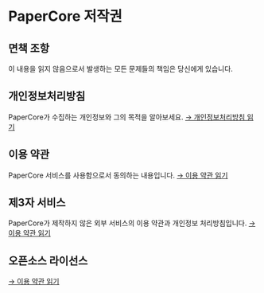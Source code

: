 # PaperCore 저작권
## 면책 조항
이 내용을 읽지 않음으로서 발생하는 모든 문제들의 책임은 당신에게 있습니다.

## 개인정보처리방침
PaperCore가 수집하는 개인정보와 그의 목적을 알아보세요.
<a href="https://policies.google.com/privacy">→ 개인정보처리방침 읽기</a>
  
## 이용 약관
PaperCore 서비스를 사용함으로서 동의하는 내용입니다.
<a href="https://policies.google.com/privacy">→ 이용 약관 읽기</a>

## 제3자 서비스
PaperCore가 제작하지 않은 외부 서비스의 이용 약관과 개인정보 처리방침입니다.
<a href="https://policies.google.com/privacy">→ 이용 약관 읽기</a>

## 오픈소스 라이선스
<a href="https://policies.google.com/privacy">→ 이용 약관 읽기</a>
